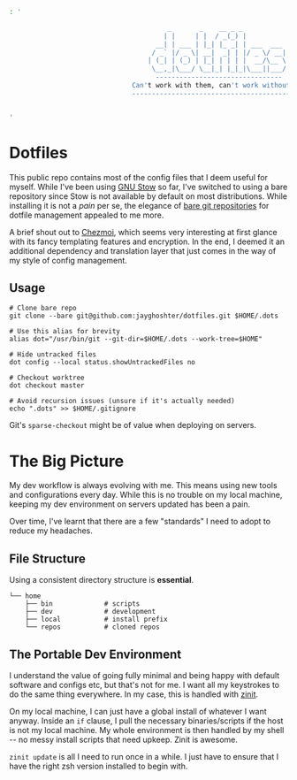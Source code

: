 ```bash
: '

                                        _       _    __ _ _
                                       | |     | |  / _(_) |
                                     __| | ___ | |_| |_ _| | ___  ___
                                    / _` |/ _ \| __|  _| | |/ _ \/ __|
                                   | (_| | (_) | |_| | | | |  __/\__ \
                                    \__,_|\___/ \__|_| |_|_|\___||___/
                                     --------------------------------          
                               Can't work with them, can't work without them
                               ---------------------------------------------


'
```

# Dotfiles

This public repo contains most of the config files that I deem useful for myself. While I've been using [GNU Stow]() so far, I've switched to using a bare repository since Stow is not available by default on most distributions. While installing it is not a _pain_ per se, the elegance of [bare git repositories](https://www.atlassian.com/git/tutorials/dotfiles) for dotfile management appealed to me more. 

A brief shout out to [Chezmoi](https://blog.lazkani.io/posts/backup/dotfiles-with-chezmoi/), which seems very interesting at first glance with its fancy templating features and encryption. In the end, I deemed it an additional dependency and translation layer that just comes in the way of my style of config management.

## Usage
```
# Clone bare repo
git clone --bare git@github.com:jayghoshter/dotfiles.git $HOME/.dots

# Use this alias for brevity
alias dot="/usr/bin/git --git-dir=$HOME/.dots --work-tree=$HOME"

# Hide untracked files
dot config --local status.showUntrackedFiles no

# Checkout worktree
dot checkout master

# Avoid recursion issues (unsure if it's actually needed)
echo ".dots" >> $HOME/.gitignore
```

Git's `sparse-checkout` might be of value when deploying on servers. 

# The Big Picture

My dev workflow is always evolving with me. This means using new tools and configurations every day. While this is no trouble on my local machine, keeping my dev environment on servers updated has been a pain.

Over time, I've learnt that there are a few "standards" I need to adopt to reduce my headaches.

## File Structure

Using a consistent directory structure is **essential**. 

```
└── home
    ├── bin             # scripts 
    ├── dev             # development
    ├── local           # install prefix
    └── repos           # cloned repos
```

## The Portable Dev Environment

I understand the value of going fully minimal and being happy with default software and configs etc, but that's not for me. I want all my keystrokes to do the same thing everywhere. In my case, this is handled with [zinit](https://github.com/zdharma/zinit).

On my local machine, I can just have a global install of whatever I want anyway. Inside an `if` clause, I pull the necessary binaries/scripts if the host is not my local machine. My whole environment is then handled by my shell -- no messy install scripts that need upkeep. Zinit is awesome. 

`zinit update` is all I need to run once in a while. I just have to ensure that I have the right zsh version installed to begin with. 



